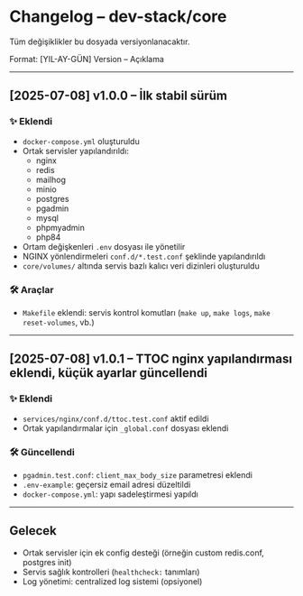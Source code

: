 # Changelog – dev-stack/core

Tüm değişiklikler bu dosyada versiyonlanacaktır.

Format: [YIL-AY-GÜN] Version – Açıklama

---

## [2025-07-08] v1.0.0 – İlk stabil sürüm

### ✨ Eklendi
- `docker-compose.yml` oluşturuldu
- Ortak servisler yapılandırıldı:
  - nginx
  - redis
  - mailhog
  - minio
  - postgres
  - pgadmin
  - mysql
  - phpmyadmin
  - php84
- Ortam değişkenleri `.env` dosyası ile yönetilir
- NGINX yönlendirmeleri `conf.d/*.test.conf` şeklinde yapılandırıldı
- `core/volumes/` altında servis bazlı kalıcı veri dizinleri oluşturuldu

### 🛠️ Araçlar
- `Makefile` eklendi: servis kontrol komutları (`make up`, `make logs`, `make reset-volumes`, vb.)

---

## [2025-07-08] v1.0.1 – TTOC nginx yapılandırması eklendi, küçük ayarlar güncellendi

### ✨ Eklendi
- `services/nginx/conf.d/ttoc.test.conf` aktif edildi
- Ortak yapılandırmalar için `_global.conf` dosyası eklendi

### 🛠️ Güncellendi
- `pgadmin.test.conf`: `client_max_body_size` parametresi eklendi
- `.env-example`: geçersiz email adresi düzeltildi
- `docker-compose.yml`: yapı sadeleştirmesi yapıldı

---

## Gelecek
- Ortak servisler için ek config desteği (örneğin custom redis.conf, postgres init)
- Servis sağlık kontrolleri (`healthcheck:` tanımları)
- Log yönetimi: centralized log sistemi (opsiyonel)